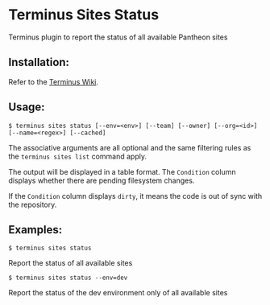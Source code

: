 # Terminus Sites Status

Terminus plugin to report the status of all available Pantheon sites

## Installation:

Refer to the [Terminus Wiki](https://github.com/pantheon-systems/terminus/wiki/Plugins).

## Usage:
```
$ terminus sites status [--env=<env>] [--team] [--owner] [--org=<id>] [--name=<regex>] [--cached]
```
The associative arguments are all optional and the same filtering rules as the `terminus sites list` command apply.

The output will be displayed in a table format.  The `Condition` column displays whether there are pending filesystem changes.

If the `Condition` column displays `dirty`, it means the code is out of sync with the repository.

## Examples:
```
$ terminus sites status
```
Report the status of all available sites
```
$ terminus sites status --env=dev
```
Report the status of the dev environment only of all available sites
